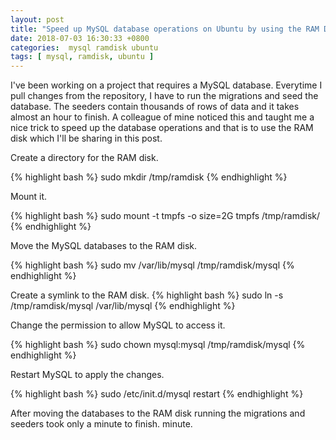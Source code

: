 ```yaml
---
layout: post
title: "Speed up MySQL database operations on Ubuntu by using the RAM Disk"
date: 2018-07-03 16:30:33 +0800
categories:  mysql ramdisk ubuntu
tags: [ mysql, ramdisk, ubuntu ]
---
```

I've been working on a project that requires a MySQL database. Everytime I pull
changes from the repository, I have to run the migrations and seed the database.
The seeders contain thousands of rows of data and it takes almost an hour to
finish. A colleague of mine noticed this and taught me a nice trick to speed up
the database operations and that is to use the RAM disk which I'll be sharing in
this post.

Create a directory for the RAM disk.

{% highlight bash %}
sudo mkdir /tmp/ramdisk
{% endhighlight %}

Mount it.

{% highlight bash %}
sudo mount -t tmpfs -o size=2G tmpfs /tmp/ramdisk/
{% endhighlight %}

Move the MySQL databases to the RAM disk.

{% highlight bash %}
sudo mv /var/lib/mysql /tmp/ramdisk/mysql
{% endhighlight %}

Create a symlink to the RAM disk.
{% highlight bash %}
sudo ln -s /tmp/ramdisk/mysql /var/lib/mysql
{% endhighlight %}

Change the permission to allow MySQL to access it.

{% highlight bash %}
sudo chown mysql:mysql /tmp/ramdisk/mysql
{% endhighlight %}

Restart MySQL to apply the changes.

{% highlight bash %}
sudo /etc/init.d/mysql restart
{% endhighlight %}

After moving the databases to the RAM disk running the migrations and seeders
took only a minute to finish.
minute.
